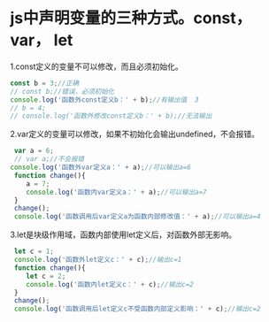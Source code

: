 # js中声明变量的三种方式。const， var， let
1.const定义的变量不可以修改，而且必须初始化。
```js
const b = 3;//正确
// const b;//错误，必须初始化
console.log('函数外const定义b：' + b);//有输出值  3
// b = 4;
// console.log('函数外修改const定义b：' + b);//无法输出
```
2.var定义的变量可以修改，如果不初始化会输出undefined，不会报错。

```js
 var a = 6;
 // var a;//不会报错
console.log('函数外var定义a：' + a);//可以输出a=6
 function change(){
    a = 7;
    console.log('函数内var定义a：' + a);//可以输出a=7
 } 
 change();
 console.log('函数调用后var定义a为函数内部修改值：' + a);//可以输出a=4
```
3.let是块级作用域，函数内部使用let定义后，对函数外部无影响。

```js
 let c = 1;
 console.log('函数外let定义c：' + c);//输出c=1
 function change(){
    let c = 2;
    console.log('函数内let定义c：' + c);//输出c=2
 } 
 change();
 console.log('函数调用后let定义c不受函数内部定义影响：' + c);//输出c=2
 ```